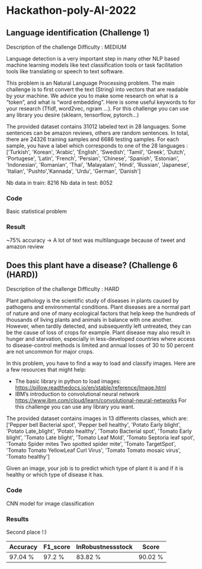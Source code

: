 # Hackathon-poly-AI-2022

## Language identification (Challenge 1)
Description of the challenge
Difficulty : MEDIUM

Language detection is a very important step in many other NLP based machine learning models like text classification tools or task facilitation tools like translating or speech to text software.

This problem is an Natural Language Processing problem. The main challenge is to first convert the text (String) into vectors that are readable by your machine. We advice you to make some research on what is a “token”, and what is “word embedding”. Here is some useful keywords to for your research (Tfidf, word2vec, ngram …). For this challenge you can use any library you desire (sklearn, tensorflow, pytorch…)

The provided dataset contains 31012 labeled text in 28 languages. Some sentences can be amazon reviews, others are random sentences.
In total, there are 24326 training samples and 6686 testing samples. For each sample, you have a label which corresponds to one of the 28 languages :
['Turkish', 'Korean', 'Arabic', 'English', 'Swedish', 'Tamil', 'Greek', 'Dutch', 'Portugese', 'Latin', 'French', 'Persian', 'Chinese', 'Spanish', 'Estonian', 'Indonesian', 'Romanian', 'Thai', 'Malayalam', 'Hindi', 'Russian', 'Japanese', 'Italian', 'Pushto','Kannada', 'Urdu', 'German', 'Danish']

Nb data in train: 8216
Nb data in test: 8052

### Code
Basic statistical problem

### Result 
~75% accuracy
-> A lot of text was multilanguage because of tweet and amazon review


## Does this plant have a disease? (Challenge 6 (HARD))
Description of the challenge
Difficulty : HARD

Plant pathology is the scientific study of diseases in plants caused by pathogens and environmental conditions. Plant diseases are a normal part of nature and one of many ecological factors that help keep the hundreds of thousands of living plants and animals in balance with one another. However, when tardily detected, and subsequently left untreated, they can be the cause of loss of crops for example. Plant disease may also result in hunger and starvation, especially in less-developed countries where access to disease-control methods is limited and annual losses of 30 to 50 percent are not uncommon for major crops.

In this problem, you have to find a way to load and classify images.
Here are a few resources that might help:
- The basic library in python to load images: https://pillow.readthedocs.io/en/stable/reference/Image.html
- IBM’s introduction to convolutional neural network https://www.ibm.com/cloud/learn/convolutional-neural-networks
For this challenge you can use any library you want.

The provided dataset contains images in 13 differents classes, which are:
['Pepper bell Bacterial spot', 'Pepper bell healthy', 'Potato Early blight', 'Potato Late_blight', 'Potato healthy', 'Tomato Bacterial spot', 'Tomato Early blight', 'Tomato Late blight', 'Tomato Leaf Mold', 'Tomato Septoria leaf spot', 'Tomato Spider mites Two spotted spider mite', 'Tomato TargetSpot', 'Tomato Tomato YellowLeaf Curl Virus', 'Tomato Tomato mosaic virus', 'Tomato healthy']

Given an image, your job is to predict which type of plant it is and if it is healthy or which type of disease it has.


### Code
CNN model for image classification

### Results

Second place !:)

| Accuracy         | F1_score     | InRobustnessstock | Score  |
|------------------|--------------|-------------------|--------|
| 97.04 %          | 97.2 %       | 83.82 %	          | 90.02 %|






